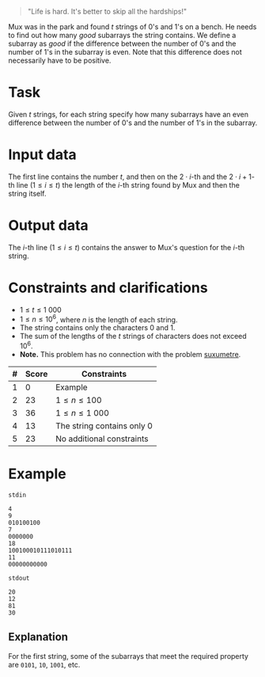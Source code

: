 > "Life is hard. It's better to skip all the hardships!"

Mux was in the park and found $t$ strings of $0$'s and $1$'s on a bench. He needs to find out how many *good* subarrays the string contains.
We define a subarray as *good* if the difference between the number of $0$'s and the number of $1$'s in the subarray is even. Note that this difference does not necessarily have to be positive.

# Task

Given $t$ strings, for each string specify how many subarrays have an even difference between the number of $0$'s and the number of $1$'s in the subarray.

# Input data

The first line contains the number $t$, and then on the $2 \cdot i$-th and the $2 \cdot i + 1$-th line $(1 \leq i \leq t)$ the length of the $i$-th string found by Mux and then the string itself.

# Output data

The $i$-th line $(1 \leq i \leq t)$ contains the answer to Mux's question for the $i$-th string.

# Constraints and clarifications

* $1 \leq t \leq 1\ 000$
* $1 \leq n \leq 10^6$, where $n$ is the length of each string.
* The string contains only the characters $0$ and $1$.
* The sum of the lengths of the $t$ strings of characters does not exceed $10^6$.
* **Note.** This problem has no connection with the problem [suxumetre](https://kilonova.ro/contests/34/problems/1906).

| # | Score | Constraints |
| - | ----- | ----------- |
| 1 | 0     | Example |
| 2 | 23    | $1 \leq n \leq 100$ |
| 3 | 36    | $1 \leq n \leq 1\ 000$ |
| 4 | 13    | The string contains only $0$ |
| 5 | 23    | No additional constraints |

# Example

`stdin`
```
4
9
010100100
7
0000000
18
100100010111010111
11
00000000000
```

`stdout`
```
20
12
81
30
```

## Explanation

For the first string, some of the subarrays that meet the required property are `0101`, `10`, `1001`, etc.
